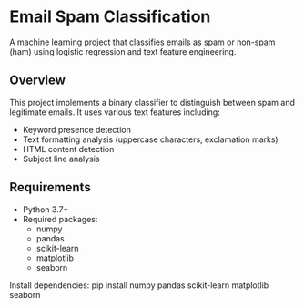 # Email Spam Classification

A machine learning project that classifies emails as spam or non-spam (ham) using logistic regression and text feature engineering.

## Overview

This project implements a binary classifier to distinguish between spam and legitimate emails. It uses various text features including:
- Keyword presence detection
- Text formatting analysis (uppercase characters, exclamation marks)
- HTML content detection
- Subject line analysis

## Requirements

- Python 3.7+
- Required packages:
  - numpy
  - pandas
  - scikit-learn
  - matplotlib
  - seaborn

Install dependencies:
pip install numpy pandas scikit-learn matplotlib seaborn
